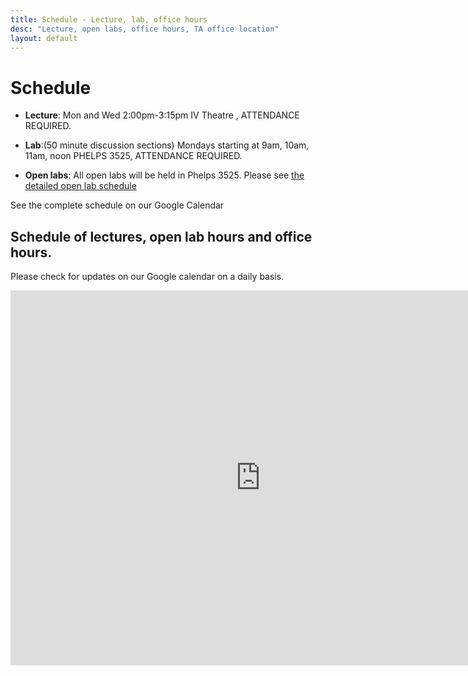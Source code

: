 ```yaml
---
title: Schedule - Lecture, lab, office hours
desc: "Lecture, open labs, office hours, TA office location"
layout: default
---
```


# Schedule <a name="schedule"></a>

* **Lecture**: Mon and Wed 2:00pm-3:15pm IV Theatre , ATTENDANCE REQUIRED.
* **Lab**:(50 minute discussion sections) Mondays starting at 9am, 10am, 11am, noon PHELPS 3525, ATTENDANCE REQUIRED.

* **Open labs**: All open labs will be held in Phelps 3525. Please see [the detailed open lab schedule](/info/cs24_open_lab_hours/)

See the complete schedule on our Google Calendar

## Schedule of lectures, open lab hours and office hours.

Please check for updates on our Google calendar on a daily basis.

<iframe src="https://calendar.google.com/calendar/embed?mode=WEEK&amp;height=600&amp;wkst=1&amp;bgcolor=%23FFFFFF&amp;src=ucsb.edu_8f7d469enjhkh02bbbs3jnbo1g%40group.calendar.google.com&amp;color=%23691426&amp;ctz=America%2FLos_Angeles" style="border-width:0" width="800" height="600" frameborder="0" scrolling="no"></iframe>


